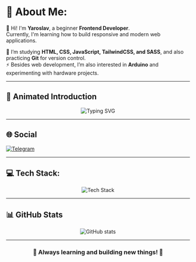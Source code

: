 # 💫 About Me:
👋 Hi! I'm **Yaroslav**, a beginner **Frontend Developer**.  
Currently, I'm learning how to build responsive and modern web applications.  

🌱 I’m studying **HTML, CSS, JavaScript, TailwindCSS, and SASS**, and also practicing **Git** for version control.  
⚡ Besides web development, I’m also interested in **Arduino** and experimenting with hardware projects.  

---

## 🚀 Animated Introduction
<p align="center">
  <img src="https://readme-typing-svg.demolab.com?font=Fira+Code&weight=600&size=22&pause=1000&color=32CD32&center=true&vCenter=true&width=600&lines=Frontend+Developer;Learning+HTML,+CSS,+JS;Exploring+Tailwind+and+SASS;Arduino+Enthusiast;Always+Learning" alt="Typing SVG">
</p>

---
## 🌐 Social
[![Telegram](https://img.shields.io/badge/Telegram-blue?style=flat&logo=telegram&logoColor=white)](https://t.me/warpo33)

---

## 💻 Tech Stack:
<p align="center">
  <img src="https://skillicons.dev/icons?i=html,css,js,tailwind,sass,git,arduino" alt="Tech Stack"/>
</p>

---

## 📊 GitHub Stats
<p align="center">
  <img src="https://github-readme-stats.vercel.app/api?username=Yariyyaroslav&show_icons=true&theme=radical" alt="GitHub stats"/>
</p>

---

<h3 align="center">🚀 Always learning and building new things! 🚀</h3>
